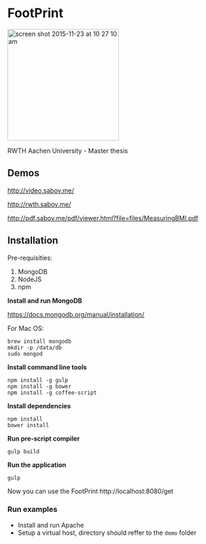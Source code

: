 FootPrint
=========

<img width="250" alt="screen shot 2015-11-23 at 10 27 10 am" src="https://cloud.githubusercontent.com/assets/1277720/11333275/c9013286-91cc-11e5-81b4-bf0ca81b51ce.png">


RWTH Aachen University - Master thesis

## Demos

http://video.sabov.me/

http://rwth.sabov.me/

http://pdf.sabov.me/pdf/viewer.html?file=files/MeasuringBMI.pdf

## Installation

Pre-requisities:

1. MongoDB
2. NodeJS
3. npm
 
**Install and run MongoDB**

https://docs.mongodb.org/manual/installation/

For Mac OS:
```
brew install mongodb
mkdir -p /data/db
sudo mongod
```

**Install command line tools**
```
npm install -g gulp
npm install -g bower
npm install -g coffee-script
```
**Install dependencies**
```
npm install
bower install
```

**Run pre-script compiler**
```
gulp build
```

**Run the application**
```
gulp
```

Now you can use the FootPrint http://localhost:8080/get

### Run examples

- Install and run Apache
- Setup a virtual host, directory should reffer to the `demo` folder
